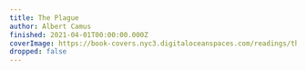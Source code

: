 ```yaml
---
title: The Plague
author: Albert Camus
finished: 2021-04-01T00:00:00.000Z
coverImage: https://book-covers.nyc3.digitaloceanspaces.com/readings/the-plague-01.jpg
dropped: false
---
```


